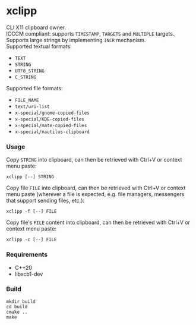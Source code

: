 # xclipp

CLI X11 clipboard owner.  
ICCCM compliant: supports `TIMESTAMP`, `TARGETS` and `MULTIPLE` targets.  
Supports large strings by implementing `INCR` mechanism.  
Supported textual formats:  

- `TEXT`
- `STRING`
- `UTF8_STRING`
- `C_STRING`

Supported file formats:

- `FILE_NAME`
- `text/uri-list`
- `x-special/gnome-copied-files`
- `x-special/KDE-copied-files`
- `x-special/mate-copied-files`
- `x-special/nautilus-clipboard`

### Usage

Copy `STRING` into clipboard, can then be retrieved with Ctrl+V or context menu paste:

```
xclipp [--] STRING
```

Copy file `FILE` into clipboard, can then be retrieved with Ctrl+V or context menu paste (wherever a file is expected, e.g. file managers, messengers that support sending files, etc.):

```
xclipp -f [--] FILE
```

Copy file's `FILE` content into clipboard, can then be retrieved with Ctrl+V or context menu paste:

```
xclipp -c [--] FILE
```

### Requirements

- C++20
- libxcb1-dev

### Build

```
mkdir build
cd build
cmake ..
make
```

